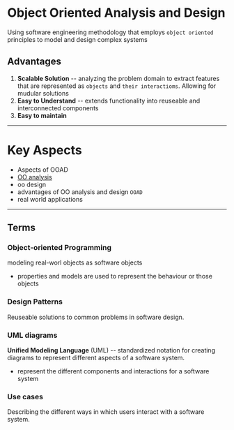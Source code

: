 # Object Oriented Analysis and Design

Using software engineering methodology that employs `object oriented` principles to model and design complex systems

## Advantages
1. **Scalable Solution** -- analyzing the problem domain to extract features that are represented as `objects` and `their interactioms`. Allowing for mudular solutions
2. **Easy to Understand** -- extends functionality into reuseable and interconnected components
3. **Easy to maintain**

___
# Key Aspects
- Aspects of OOAD
- [OO analysis](oo-design.md)
- oo design
- advantages of OO analysis and design `OOAD`
- real world applications
___

## Terms 

### Object-oriented Programming 
modeling real-worl objects as software objects
- properties and models are used to represent the behaviour or those objects

### Design Patterns
Reuseable solutions to common problems in software design.

### UML diagrams
**Unified Modeling Language** (UML) -- standardized notation for creating diagrams to represent different aspects of a software system.
- represent the different components and interactions for a software system

### Use cases
Describing the different ways in which users interact with a software system.





